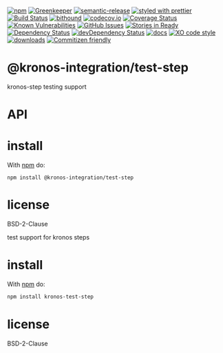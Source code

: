 [![npm](https://img.shields.io/npm/v/test-step.svg)](https://www.npmjs.com/package/test-step)
[![Greenkeeper](https://badges.greenkeeper.io/Kronos-Integration/test-step.svg)](https://greenkeeper.io/)
[![semantic-release](https://img.shields.io/badge/%20%20%F0%9F%93%A6%F0%9F%9A%80-semantic--release-e10079.svg)](https://github.com/Kronos-Integration/test-step)
[![styled with prettier](https://img.shields.io/badge/styled_with-prettier-ff69b4.svg)](https://github.com/prettier/prettier)
[![Build Status](https://secure.travis-ci.org/Kronos-Integration/test-step.png)](http://travis-ci.org/Kronos-Integration/test-step)
[![bithound](https://www.bithound.io/github/Kronos-Integration/test-step/badges/score.svg)](https://www.bithound.io/github/Kronos-Integration/test-step)
[![codecov.io](http://codecov.io/github/Kronos-Integration/test-step/coverage.svg?branch=master)](http://codecov.io/github/Kronos-Integration/test-step?branch=master)
[![Coverage Status](https://coveralls.io/repos/Kronos-Integration/test-step/badge.svg)](https://coveralls.io/r/Kronos-Integration/test-step)
[![Known Vulnerabilities](https://snyk.io/test/github/Kronos-Integration/test-step/badge.svg)](https://snyk.io/test/github/Kronos-Integration/test-step)
[![GitHub Issues](https://img.shields.io/github/issues/Kronos-Integration/test-step.svg?style=flat-square)](https://github.com/Kronos-Integration/test-step/issues)
[![Stories in Ready](https://badge.waffle.io/Kronos-Integration/test-step.svg?label=ready&title=Ready)](http://waffle.io/Kronos-Integration/test-step)
[![Dependency Status](https://david-dm.org/Kronos-Integration/test-step.svg)](https://david-dm.org/Kronos-Integration/test-step)
[![devDependency Status](https://david-dm.org/Kronos-Integration/test-step/dev-status.svg)](https://david-dm.org/Kronos-Integration/test-step#info=devDependencies)
[![docs](http://inch-ci.org/github/Kronos-Integration/test-step.svg?branch=master)](http://inch-ci.org/github/Kronos-Integration/test-step)
[![XO code style](https://img.shields.io/badge/code_style-XO-5ed9c7.svg)](https://github.com/sindresorhus/xo)
[![downloads](http://img.shields.io/npm/dm/test-step.svg?style=flat-square)](https://npmjs.org/package/test-step)
[![Commitizen friendly](https://img.shields.io/badge/commitizen-friendly-brightgreen.svg)](http://commitizen.github.io/cz-cli/)

# @kronos-integration/test-step

kronos-step testing support

# API

# install

With [npm](http://npmjs.org) do:

```shell
npm install @kronos-integration/test-step
```

# license

BSD-2-Clause

test support for kronos steps

# install

With [npm](http://npmjs.org) do:

```sh
npm install kronos-test-step
```

# license

BSD-2-Clause
